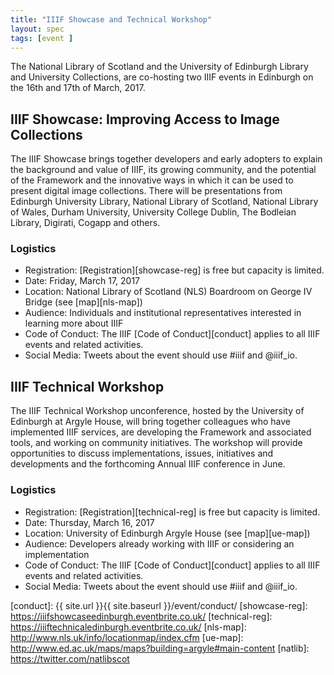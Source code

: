 ```yaml
---
title: "IIIF Showcase and Technical Workshop"
layout: spec
tags: [event ]
---
```



The National Library of Scotland and the University of Edinburgh Library and University Collections, are co-hosting two IIIF events in Edinburgh on the 16th and 17th of March, 2017.

## IIIF Showcase: Improving Access to Image Collections

The IIIF Showcase brings together developers and early adopters to explain the background and value of IIIF, its growing community, and the potential of the Framework and the innovative ways in which it can be used to present digital image collections. There will be presentations from Edinburgh University Library, National Library of Scotland, National Library of Wales, Durham University, University College Dublin, The Bodleian Library, Digirati, Cogapp and others.

### Logistics

* Registration: [Registration][showcase-reg] is free but capacity is limited.
* Date: Friday, March 17, 2017
* Location: National Library of Scotland (NLS) Boardroom on George IV Bridge (see [map][nls-map])
* Audience: Individuals and institutional representatives interested in learning more about IIIF
* Code of Conduct: The IIIF [Code of Conduct][conduct] applies to all IIIF events and related activities.
* Social Media: Tweets about the event should use #iiif and @iiif_io.

## IIIF Technical Workshop  

The IIIF Technical Workshop unconference, hosted by the University of Edinburgh at Argyle House, will bring together colleagues who have implemented IIIF services, are developing the Framework and associated tools, and working on community initiatives. The workshop will provide opportunities to discuss implementations, issues, initiatives and developments and the forthcoming Annual IIIF conference in June.

### Logistics

* Registration: [Registration][technical-reg] is free but capacity is limited.
* Date: Thursday, March 16, 2017
* Location: University of Edinburgh Argyle House (see [map][ue-map])
* Audience: Developers already working with IIIF or considering an implementation
* Code of Conduct: The IIIF [Code of Conduct][conduct] applies to all IIIF events and related activities.
* Social Media: Tweets about the event should use #iiif and @iiif_io.


[conduct]: {{ site.url }}{{ site.baseurl }}/event/conduct/
[showcase-reg]: https://iiifshowcaseedinburgh.eventbrite.co.uk/
[technical-reg]: https://iiiftechnicaledinburgh.eventbrite.co.uk/
[nls-map]: http://www.nls.uk/info/locationmap/index.cfm
[ue-map]: http://www.ed.ac.uk/maps/maps?building=argyle#main-content
[natlib]: https://twitter.com/natlibscot
